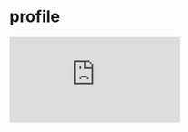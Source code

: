 # profile

![image](https://github.com/greatwormhole/greatwormhole/blob/main/%D0%A0%D0%B5%D0%B7%D1%8E%D0%BC%D0%B5.pdf)
